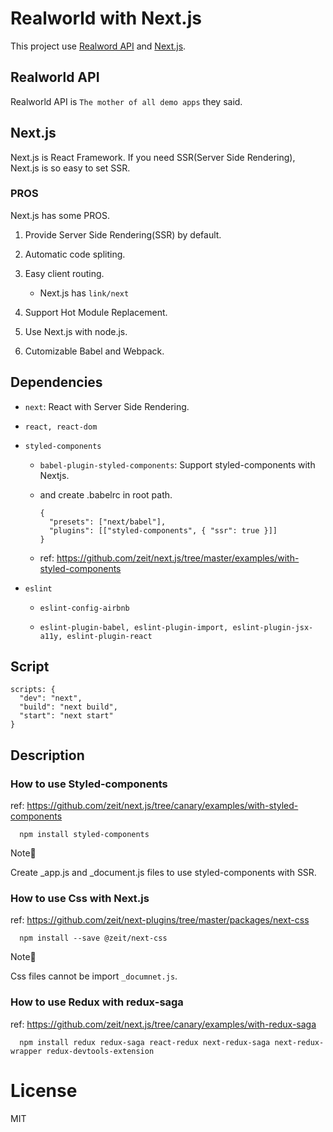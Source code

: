 # Realworld with Next.js

This project use [Realword API](https://github.com/gothinkster/realworld) and [Next.js](https://nextjs.org/).

## Realworld API

Realworld API is `The mother of all demo apps` they said.

## Next.js

Next.js is React Framework. If you need SSR(Server Side Rendering), Next.js is so easy to set SSR.

### PROS

Next.js has some PROS.

1. Provide Server Side Rendering(SSR) by default.

2. Automatic code spliting.

3. Easy client routing.

   - Next.js has `link/next`

4. Support Hot Module Replacement.

5. Use Next.js with node.js.

6. Cutomizable Babel and Webpack.

## Dependencies

- `next`: React with Server Side Rendering.

- `react, react-dom`

- `styled-components`

  - `babel-plugin-styled-components`: Support styled-components with Nextjs.

  - and create .babelrc in root path.

    ```
    {
      "presets": ["next/babel"],
      "plugins": [["styled-components", { "ssr": true }]]
    }

    ```

  - ref: https://github.com/zeit/next.js/tree/master/examples/with-styled-components

- `eslint`

  - `eslint-config-airbnb`

  - `eslint-plugin-babel, eslint-plugin-import, eslint-plugin-jsx-a11y, eslint-plugin-react`

## Script

```
scripts: {
  "dev": "next",
  "build": "next build",
  "start": "next start"
}
```

## Description

### How to use Styled-components

ref: https://github.com/zeit/next.js/tree/canary/examples/with-styled-components

```
  npm install styled-components
```

Note🚨

Create \_app.js and \_document.js files to use styled-components with SSR.

### How to use Css with Next.js

ref: https://github.com/zeit/next-plugins/tree/master/packages/next-css

```
  npm install --save @zeit/next-css
```

Note🚨

Css files cannot be import `_documnet.js`.

### How to use Redux with redux-saga

ref: https://github.com/zeit/next.js/tree/canary/examples/with-redux-saga

```
  npm install redux redux-saga react-redux next-redux-saga next-redux-wrapper redux-devtools-extension
```

# License

MIT

